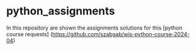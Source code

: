 # python_assignments

In this repository are shown the assignments solutions for this [python course requests] (https://github.com/szabgab/wis-python-course-2024-04)  
